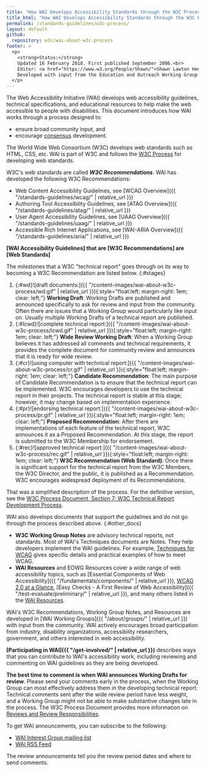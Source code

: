 ```yaml
---
title: "How WAI Develops Accessibility Standards through the W3C Process: Milestones and Opportunities to Contribute"
title_html: "How WAI Develops Accessibility Standards through the W3C Process:<br> Milestones and Opportunities to Contribute"
permalink: /standards-guidelines/w3c-process/
layout: default
github:
  repository: w3c/wai-about-w3c-process
footer: >
  <p>
    <strong>Status:</strong>
    Updated 16 February 2018. First published September 2006.<br>
    Editor: <a href="https://www.w3.org/People/Shawn/">Shawn Lawton Henry</a>.
    Developed with input from the Education and Outreach Working Group (<a href="http://www.w3.org/WAI/EO/">EOWG</a>).
  </p>
---
```


The Web Accessibility Initiative (WAI) develops web accessibility
guidelines, technical specifications, and educational resources to help
make the web accessible to people with disabilities. This document
introduces how WAI works through a process designed to:

-   ensure broad community input, and
-   encourage [consensus](http://www.w3.org/2005/10/Process-20051014/policies.html#Consensus) development.

The World Wide Web Consortium (W3C) develops web standards such as HTML, CSS, etc. WAI is part of W3C and follows the [W3C Process](http://www.w3.org/Consortium/Process/) for developing web standards.

W3C's web standards are called ***W3C Recommendations***. WAI has developed the following W3C Recommendations:

-   Web Content Accessibility Guidelines, see [WCAG Overview]({{ "/standards-guidelines/wcag/" | relative_url }})
-   Authoring Tool Accessibility Guidelines, see [ATAG Overview]({{ "/standards-guidelines/atag/" | relative_url }})
-   User Agent Accessibility Guidelines, see [UAAG Overview]({{ "/standards-guidelines/uaag/" | relative_url }})
-   Accessible Rich Internet Applications, see [WAI-ARIA Overview]({{ "/standards-guidelines/aria/" | relative_url }})

**\[WAI Accessibility Guidelines\] that are \[W3C Recommendations\] are
\[Web Standards\]**

The milestones that a W3C "technical report" goes through on its way to
becoming a W3C Recommendation are listed below.
{:#stages}

1.  {:#wd}![draft documents:]({{ "/content-images/wai-about-w3c-process/wd.gif" | relative_url }}){:style="float:left; margin-right: 1em; clear: left;"} **Working Draft**: Working Drafts
    are published and announced specifically to ask for review and input
    from the community. Often there are issues that a Working Group
    would particularly like input on. Usually multiple Working Drafts of
    a technical report are published.
2.  {:#lcwd}![complete technical report:]({{ "/content-images/wai-about-w3c-process/lcwd.gif" | relative_url }}){:style="float:left; margin-right: 1em; clear: left;"} **Wide Review
    Working Draft**: When a Working Group believes it has addressed all
    comments and technical requirements, it provides the complete
    document for community review and announces that it is ready for
    wide review.
3.  {:#cr}![using computer with technical report:]({{ "/content-images/wai-about-w3c-process/cr.gif" | relative_url }}){:style="float:left; margin-right: 1em; clear: left;"} **Candidate
    Recommendation**: The main purpose of Candidate Recommendation is to
    ensure that the technical report can be implemented. W3C encourages
    developers to use the technical report in their projects. The
    technical report is stable at this stage; however, it may change
    based on implementation experience.
4.  {:#pr}![endorsing technical report:]({{ "/content-images/wai-about-w3c-process/pr.gif" | relative_url }}){:style="float:left; margin-right: 1em; clear: left;"} **Proposed
    Recommendation**: After there are implementations of each feature of
    the technical report, W3C announces it as a Proposed Recommendation.
    At this stage, the report is submitted to the W3C Membership for
    endorsement.
5.  {:#rec}![approved technical report:]({{ "/content-images/wai-about-w3c-process/rec.gif" | relative_url }}){:style="float:left; margin-right: 1em; clear: left;"} **W3C Recommendation
    (Web Standard)**: Once there is significant support for the
    technical report from the W3C Members, the W3C Director, and the
    public, it is published as a Recommendation. W3C encourages
    widespread deployment of its Recommendations.

That was a simplified description of the process. For the definitive
version, see the [W3C Process Document, Section 7: W3C Technical Report
Development Process](http://www.w3.org/Consortium/Process/#Reports).

WAI also develops documents that support the guidelines and do not go
through the process described above.
{:#other_docs}

-   **W3C Working Group Notes** are advisory technical reports, not
    standards. Most of WAI's Techniques documents are Notes. They help
    developers implement the WAI guidelines. For example, [Techniques
    for WCAG](https://www.w3.org/TR/WCAG-TECHS/) gives specific details
    and practical examples of how to meet WCAG.
-   **WAI Resources** and EOWG Resources cover a wide range of web
    accessibility topics, such as [Essential Components of Web
    Accessibility]({{ "/fundamentals/components/" | relative_url }}), [WCAG
    2.0 at a Glance](http://www.w3.org/WAI/WCAG20/glance/Overview.html),
    [Easy Checks - A First Review of Web
    Accessibility]({{ "/test-evaluate/preliminary/" | relative_url }}), and many
    others listed in the [WAI
    Resources](http://www.w3.org/WAI/Resources/Overview).

WAI's W3C Recommendations, Working Group Notes, and Resources are
developed in [WAI Working Groups]({{ "/about/groups/" | relative_url }})
with input from the community. WAI actively encourages broad
participation from industry, disability organizations, accessibility
researchers, government, and others interested in web accessibility.

**[Participating in WAI]({{ "/get-involved/" | relative_url }})**
describes ways that you can contribute to WAI's accessibility work,
including reviewing and commenting on WAI guidelines as they are being
developed.

**The best time to comment is when WAI announces Working Drafts for
review**. Please send your comments early in the process, when the
Working Group can most effectively address them in the developing
technical report. Technical comments sent after the wide review period
have less weight, and a Working Group might not be able to make
substantive changes late in the process. The W3C Process Document
provides more information on [Reviews and Review
Responsibilities](https://www.w3.org/Consortium/Process/#doc-reviews).

To get WAI announcements, you can subscribe to the following:

-   [WAI Interest Group mailing
    list](http://www.w3.org/WAI/IG/#mailinglist)
-   [WAI RSS Feed](http://www.w3.org/WAI/highlights/about-rss.html)

The review announcements tell you the review period dates and where to
send comments.

